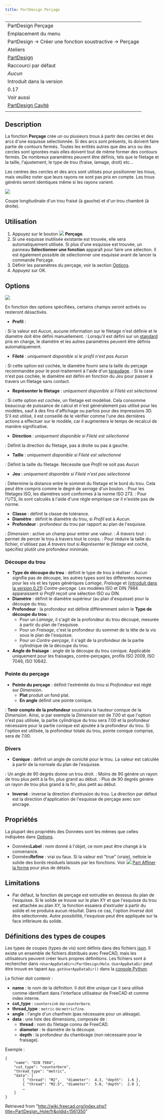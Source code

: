 ```yaml
---
title: PartDesign Perçage
---
```

|  |
| --- |
| PartDesign Perçage |
| Emplacement du menu |
| PartDesign → Créer une fonction soustractive → Perçage |
| Ateliers |
| [PartDesign](/PartDesign_Workbench/fr "PartDesign Workbench/fr") |
| Raccourci par défaut |
| *Aucun* |
| Introduit dans la version |
| 0.17 |
| Voir aussi |
| [PartDesign Cavité](/PartDesign_Pocket/fr "PartDesign Pocket/fr") |
|  |

## Description

La fonction **Perçage** crée un ou plusieurs trous à partir des cercles et des arcs d'une esquisse sélectionnée. Si des arcs sont présents, ils doivent faire partie de contours fermés. Toutes les entités autres que des arcs ou des cercles sont ignorées mais elles doivent tout de même former des contours fermés. De nombreux paramètres peuvent être définis, tels que le filetage et la taille, l'ajustement, le type de trou (fraise, lamage, droit) etc...

Les centres des cercles et des arcs sont utilisés pour positionner les trous, mais veuillez noter que leurs rayons ne sont pas pris en compte. Les trous générés seront identiques même si les rayons varient.

![](/images/Countersunk_and_counterbored_holes_cross-section1.png)

Coupe longitudinale d'un trou fraisé (à gauche) et d'un trou chambré (à droite).

## Utilisation

1. Appuyez sur le bouton ![](/images/PartDesign_Hole.svg) **Perçage**.
2. Si une esquisse inutilisée existante est trouvée, elle sera automatiquement utilisée. Si plus d'une esquisse est trouvée, un panneau **Sélectionner une fonction** apparaît pour faire une sélection. Il est également possible de sélectionner une esquisse avant de lancer la commande Perçage.
3. Définir les paramètres du perçage, voir la section [Options](#Options).
4. Appuyez sur OK.

## Options

![](/images/PartDesign_Hole_parameters.png)

En fonction des options spécifiées, certains champs seront activés ou resteront désactivés.

* **Profil** :

:   Si la valeur est *Aucun*, aucune information sur le filetage n'est définie et le diamètre doit être défini manuellement.
:   Lorsqu'il est défini sur un [standard](https://en.wikipedia.org/wiki/List_of_thread_standards) pris en charge, le diamètre et les autres paramètres peuvent être définis automatiquement.

* **Fileté** : *uniquement disponible si le profil n'est pas Aucun*

:   Si cette option est cochée, le diamètre fourni sera la taille du perçage recommandée pour le post-traitement à l'aide d'un [taraudage](https://fr.wikipedia.org/wiki/Taraudage).
:   Si la case n'est pas cochée, le diamètre est défini en fonction du *Jeu* pour passer à travers un filetage sans contact.

* **Représenter le filetage** : *uniquement disponible si Fileté est sélectionné*

:   Si cette option est cochée, un filetage est modélisé. Cela consomme beaucoup de puissance de calcul et n'est généralement pas utilisé pour les modèles, sauf à des fins d'affichage ou parfois pour des impressions 3D. S'il est utilisé, il est conseillé de le vérifier comme l'une des dernières actions a effectuer sur le modèle, car il augmentera le temps de recalcul de manière significative.

* **Direction** : *uniquement disponible si Fileté est sélectionné*

:   Définit la direction du filetage, pas à droite ou pas à gauche.

* **Taille** : *uniquement disponible si Fileté est sélectionné*

:   Définit la taille du filetage. Nécessite que *Profil* ne soit pas *Aucun*

* **Jeu** : *uniquement disponible si Fileté n'est pas sélectionné*

:   Détermine la distance entre le sommet du filetage et le bord du trou. Cela peut être compris comme le degré de *serrage* d'un boulon.
:   Pour les filetages ISO, les diamètres sont conformes à la norme ISO 273.
:   Pour l'UTS, ils sont calculés à l'aide d'une règle empirique car il n'existe pas de norme.

* **Classe** : définit la classe de tolérance.
* **Diamètre** : définit le diamètre du trou, si *Profil* est à *Aucun*.
* **Profondeur** : profondeur du trou par rapport au plan de l'esquisse.

:   *Dimension* : active un champ pour entrer une valeur.
:   *À travers tout* : permet de percer le trou à travers tout le corps.
:   Pour réduire la taille du fichier, n'utilisez pas *À travers tout* si *Représenter le filetage* est coché, spécifiez plutôt une profondeur minimale.

### Découpe du trou

* **Type de découpe du trou** : définit le type de trou à réaliser : *Aucun* signifie pas de découpe, les autres types sont les différentes normes pour les vis et les types génériques *Lamage*, *Fraisage* et ([introduit dans la version 0.21](/Release_notes_0.21/fr "Release notes 0.21/fr")) *Contre-perçage*. Les modèles ISO et DIN 7984 apparaissent si *Profil* reçoit une sélection ISO ou DIN.
* **Diamètre** : définit le diamètre supérieur (au plan d'esquisse) pour la découpe du trou.
* **Profondeur** : la profondeur est définie différemment selon le **Type de découpe du trou** :
  + Pour un *Lamage*, il s'agit de la profondeur du trou découpé, mesurée à partir du plan de l'esquisse.
  + Pour un *Fraisage*, c'est la profondeur du sommet de la tête de la vis sous le plan de l'esquisse.
  + Pour un *Contre-perçage*, il s'agit de la profondeur de la partie cylindrique de la découpe du trou.
* **Angle de fraisage** : angle de la découpe du trou conique. Applicable uniquement pour les fraisages, contre-perçages, profils ISO 2009, ISO 7046, ISO 10642.

### Pointe du perçage

* **Pointe du perçage** : définit l'extrémité du trou si *Profondeur* est réglé sur *Dimension*.
  + **Plat** produit un fond plat.
  + **En angle** définit une pointe conique.

:   **Tenir compte de la profondeur** soustraira la hauteur conique de la *Dimension*. Ainsi, si par exemple la *Dimension* est de 7.00 et que l'option n'est pas utilisée, la partie cylindrique du trou sera 7.00 et la profondeur nécessaire pour la partie conique est ajoutée à la profondeur du trou. Si l'option est utilisée, la profondeur totale du trou, pointe conique comprise, sera de 7.00.

### Divers

* **Conique** : définit un angle de conicité pour le trou. La valeur est calculée à partir de la normale du plan de l'esquisse.

:   Un angle de 90 degrés donne un trou droit.
:   Moins de 90 génère un rayon de trou plus petit à la fin, plus grand au début.
:   Plus de 90 degrés génère un rayon de trou plus grand à la fin, plus petit au début.

* **Inversé** : inverse la direction d'extrusion du trou. La direction par défaut est la direction d'application de l'esquisse de perçage avec son ancrage.

## Propriétés

La plupart des propriétés des Données sont les mêmes que celles indiquées dans [Options](#Options).

* Données**Label** : nom donné à l'objet, ce nom peut être changé à la convenance.
* Données**Refine** : vrai ou faux. Si la valeur est "true" (vraie), nettoie le solide des bords résiduels laissés par les fonctions. Voir ![](/images/Part_RefineShape.svg) [Part Affiner la forme](/Part_RefineShape/fr "Part RefineShape/fr") pour plus de détails.

## Limitations

* Par défaut, la fonction de perçage est extrudée en dessous du plan de l'esquisse. Si le solide se trouve sur le plan XY et que l'esquisse du trou est attachée au plan XY, la fonction essaiera d'extruder à partir du solide et ne produira aucun résultat. Dans ce cas, l'option *Inversé* doit être sélectionnée. Autre possibilité, l'esquisse peut être appliquée sur la face inférieure du solide.

## Définitions des types de coupes

Les types de coupes (types de vis) sont définis dans des fichiers [json](https://fr.wikipedia.org/wiki/JavaScript_Object_Notation). Il existe un ensemble de fichiers distribués avec FreeCAD, mais les utilisateurs peuvent créer leurs propres définitions. Les fichiers sont à rechercher dans `<UserAppDataDir>/PartDesign/Hole`. `UserAppDataDir` peut être trouvé en tapant `App.getUserAppDataDir()` dans la [console Python](/Python_console/fr "Python console/fr").

Le fichier doit contenir :

* **name** : le nom de la définition. Il doit être unique car il sera utilisé comme identifiant dans l'interface utilisateur de FreeCAD et comme index interne.
* **cut\_type** : `countersink` ou `counterbore`.
* **thread\_type** : `metric` ou `metricfine`.
* **angle** : l'angle d'un chanfrein (pas nécessaire pour un alésage).
* **data** : une liste des dimensions, composée de :
  + **thread** : nom du filetage connu de FreeCAD.
  + **diameter** : le diamètre de la découpe.
  + **depth** : la profondeur du chambrage (non nécessaire pour le fraisage).

Exemple :

```
{
    "name": "DIN 7984",
    "cut_type": "counterbore",
    "thread_type": "metric",
    "data": [
        { "thread": "M2",   "diameter":  4.3, "depth":  1.6 },
        { "thread": "M2.5", "diameter":  5.0, "depth":  2.0 },
        …
    ]
}

```

Retrieved from "<http://wiki.freecad.org/index.php?title=PartDesign_Hole/fr&oldid=1561350>"